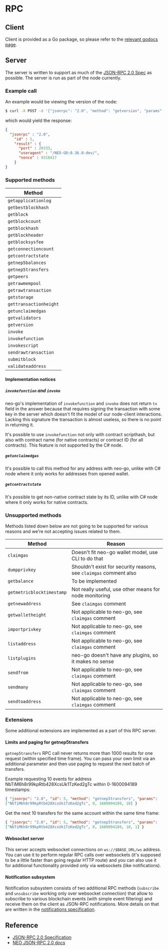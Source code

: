 # RPC

## Client

Client is provided as a Go package, so please refer to the
[relevant godocs page](https://godoc.org/github.com/nspcc-dev/neo-go/pkg/rpc).

## Server

The server is written to support as much of the [JSON-RPC 2.0 Spec](http://www.jsonrpc.org/specification) as possible. The server is run as part of the node currently.

### Example call

An example would be viewing the version of the node:

```bash
$ curl -X POST -d '{"jsonrpc": "2.0", "method": "getversion", "params": [], "id": 1}' http://localhost:20332
```

which would yield the response:

```json
{
  "jsonrpc" : "2.0",
    "id" : 1,
    "result" : {
      "port" : 20333,
      "useragent" : "/NEO-GO:0.36.0-dev/",
      "nonce" : 9318417
    }
}
```
### Supported methods

| Method  |
| ------- |
| `getapplicationlog` |
| `getbestblockhash` |
| `getblock` |
| `getblockcount` |
| `getblockhash` |
| `getblockheader` |
| `getblocksysfee` |
| `getconnectioncount` |
| `getcontractstate` |
| `getnep5balances` |
| `getnep5transfers` |
| `getpeers` |
| `getrawmempool` |
| `getrawtransaction` |
| `getstorage` |
| `gettransactionheight` |
| `getunclaimedgas` |
| `getvalidators` |
| `getversion` |
| `invoke` |
| `invokefunction` |
| `invokescript` |
| `sendrawtransaction` |
| `submitblock` |
| `validateaddress` |

#### Implementation notices

##### `invokefunction` and `invoke`

neo-go's implementation of `invokefunction` and `invoke` does not return `tx`
field in the answer because that requires signing the transaction with some
key in the server which doesn't fit the model of our node-client interactions.
Lacking this signature the transaction is almost useless, so there is no point
in returning it.

It's possible to use `invokefunction` not only with contract scripthash, but also 
with contract name (for native contracts) or contract ID (for all contracts). This
feature is not supported by the C# node.

##### `getunclaimedgas`

It's possible to call this method for any address with neo-go, unlike with C#
node where it only works for addresses from opened wallet.

##### `getcontractstate`

It's possible to get non-native contract state by its ID, unlike with C# node where
it only works for native contracts.

### Unsupported methods

Methods listed down below are not going to be supported for various reasons
and we're not accepting issues related to them.

| Method  | Reason |
| ------- | ------------|
| `claimgas` | Doesn't fit neo-go wallet model, use CLI to do that |
| `dumpprivkey` | Shouldn't exist for security reasons, see `claimgas` comment also |
| `getbalance` | To be implemented |
| `getmetricblocktimestamp` | Not really useful, use other means for node monitoring |
| `getnewaddress` | See `claimgas` comment |
| `getwalletheight` | Not applicable to neo-go, see `claimgas` comment |
| `importprivkey` | Not applicable to neo-go, see `claimgas` comment |
| `listaddress` | Not applicable to neo-go, see `claimgas` comment |
| `listplugins` | neo-go doesn't have any plugins, so it makes no sense |
| `sendfrom` | Not applicable to neo-go, see `claimgas` comment |
| `sendmany` | Not applicable to neo-go, see `claimgas` comment |
| `sendtoaddress` | Not applicable to neo-go, see `claimgas` comment |

### Extensions

Some additional extensions are implemented as a part of this RPC server.

#### Limits and paging for getnep5transfers

`getnep5transfers` RPC call never returns more than 1000 results for one
request (within specified time frame). You can pass your own limit via an
additional parameter and then use paging to request the next batch of
transfers.

Example requesting 10 events for address NbTiM6h8r99kpRtb428XcsUk1TzKed2gTc
within 0-1600094189 timestamps:

```json
{ "jsonrpc": "2.0", "id": 5, "method": "getnep5transfers", "params":
["NbTiM6h8r99kpRtb428XcsUk1TzKed2gTc", 0, 1600094189, 10] }
```

Get the next 10 transfers for the same account within the same time frame:

```json
{ "jsonrpc": "2.0", "id": 5, "method": "getnep5transfers", "params":
["NbTiM6h8r99kpRtb428XcsUk1TzKed2gTc", 0, 1600094189, 10, 1] }
```

#### Websocket server

This server accepts websocket connections on `ws://$BASE_URL/ws` address. You
can use it to perform regular RPC calls over websockets (it's supposed to be a
little faster than going regular HTTP route) and you can also use it for
additional functionality provided only via websockets (like notifications).

#### Notification subsystem

Notification subsystem consists of two additional RPC methods (`subscribe` and
`unsubscribe` working only over websocket connection) that allow to subscribe
to various blockchain events (with simple event filtering) and receive them on
the client as JSON-RPC notifications. More details on that are written in the
[notifications specification](notifications.md).

## Reference

* [JSON-RPC 2.0 Specification](http://www.jsonrpc.org/specification)
* [NEO JSON-RPC 2.0 docs](https://docs.neo.org/docs/en-us/reference/rpc/latest-version/api.html)
